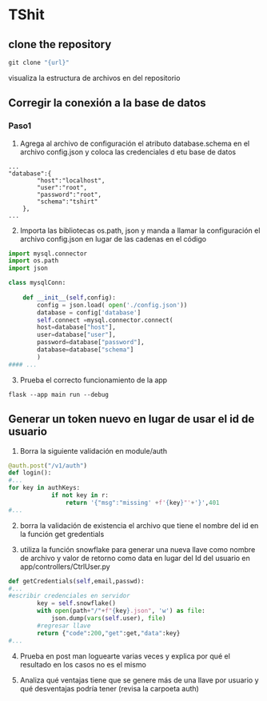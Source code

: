 # TShit

## clone the repository

```cmd
git clone "{url}"
```
visualiza la estructura de archivos en del repositorio

## Corregir la conexión a la base de datos

### Paso1
1. Agrega al archivo de configuración el atributo database.schema en el archivo config.json y coloca las credenciales d etu base de datos
```
...
"database":{
        "host":"localhost",
        "user":"root",
        "password":"root",
        "schema":"tshirt"
    },
...
```

2. Importa las bibliotecas os.path, json y manda a llamar la configuración el archivo config.json en lugar de las cadenas en el código

```python
import mysql.connector
import os.path
import json

class mysqlConn:
    
    def __init__(self,config):
        config = json.load( open('./config.json'))
        database = config['database']
        self.connect =mysql.connector.connect(
        host=database["host"],
        user=database["user"],
        password=database["password"],
        database=database["schema"]
        )
#### ...
```
 3. Prueba el correcto funcionamiento de la app 

```flask --app main run --debug```

## Generar un token nuevo en lugar de usar el id de usuario

1. Borra la siguiente validación en module/auth
``` python
@auth.post("/v1/auth")
def login():
#...
for key in authKeys:
            if not key in r:
                return '{"msg":"missing' +f'{key}"'+'}',401
#...
```
2. borra la validación de existencia el archivo que tiene el nombre del id en la función get gredentials

3. utiliza la función snowflake para generar una nueva llave como nombre de archivo y valor de retorno como data en lugar del Id del usuario en app/controllers/CtrlUser.py

```python
def getCredentials(self,email,passwd):
#...
#escribir credenciales en servidor
        key = self.snowflake()
        with open(path+"/"+f"{key}.json", 'w') as file:
            json.dump(vars(self.user), file)
        #regresar llave
        return {"code":200,"get":get,"data":key}
#...
```
4. Prueba en post man loguearte varias veces y explica por qué el resultado en los casos no es el mismo

5. Analiza qué ventajas tiene que se genere más de una llave por usuario y qué desventajas podría tener (revisa la carpoeta auth)

